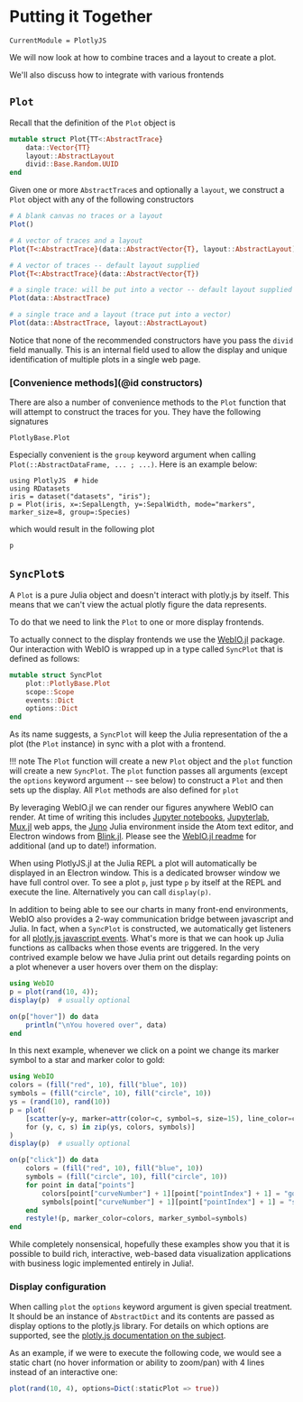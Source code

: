 # Putting it Together

```@meta
CurrentModule = PlotlyJS
```

We will now look at how to combine traces and a layout to create a plot.

We'll also discuss how to integrate with various frontends

## `Plot`

Recall that the definition of the `Plot` object is

```julia
mutable struct Plot{TT<:AbstractTrace}
    data::Vector{TT}
    layout::AbstractLayout
    divid::Base.Random.UUID
end
```

Given one or more `AbstractTrace`s and optionally a `layout`, we construct a
`Plot` object with any of the following constructors

```julia
# A blank canvas no traces or a layout
Plot()

# A vector of traces and a layout
Plot{T<:AbstractTrace}(data::AbstractVector{T}, layout::AbstractLayout)

# A vector of traces -- default layout supplied
Plot{T<:AbstractTrace}(data::AbstractVector{T})

# a single trace: will be put into a vector -- default layout supplied
Plot(data::AbstractTrace)

# a single trace and a layout (trace put into a vector)
Plot(data::AbstractTrace, layout::AbstractLayout)
```

Notice that none of the recommended constructors have you pass the `divid`
field manually. This is an internal field used to allow the display and
unique identification of multiple plots in a single web page.

### [Convenience methods](@id constructors)

There are also a number of convenience methods to the `Plot` function that will
attempt to construct the traces for you. They have the following signatures

```@docs
PlotlyBase.Plot
```

Especially convenient is the `group` keyword argument when calling
`Plot(::AbstractDataFrame, ... ; ...)`. Here is an example below:

```@repl iris_group
using PlotlyJS  # hide
using RDatasets
iris = dataset("datasets", "iris");
p = Plot(iris, x=:SepalLength, y=:SepalWidth, mode="markers", marker_size=8, group=:Species)
```

which would result in the following plot

```@example iris_group
p
```

## `SyncPlot`s

A `Plot` is a pure Julia object and doesn't interact with plotly.js by itself.
This means that we can't view the actual plotly figure the data represents.

To do that we need to link the `Plot` to one or more display frontends.

To actually connect to the display frontends we use the
[WebIO.jl](https://github.com/JuliaGizmos/WebIO.jl) package. Our interaction
with WebIO is wrapped up in a type called `SyncPlot` that is defined as
follows:

```julia
mutable struct SyncPlot
    plot::PlotlyBase.Plot
    scope::Scope
    events::Dict
    options::Dict
end
```

As its name suggests, a `SyncPlot` will keep the Julia representation of the a
plot (the `Plot` instance) in sync with a plot with a frontend.

!!! note
    The `Plot` function will create a new `Plot` object and the `plot` function
    will create a new `SyncPlot`. The `plot` function passes all arguments
    (except the `options` keyword argument -- see below) to construct a `Plot`
    and then sets up the display. All `Plot` methods are also defined for
    `plot`

By leveraging WebIO.jl we can render our figures anywhere WebIO can render. At
time of writing this includes [Jupyter notebooks](https://jupyter.org/),
[Jupyterlab](https://github.com/jupyterlab/jupyterlab),
[Mux.jl](https://github.com/JuliaWeb/Mux.jl) web apps, the
[Juno](https://junolab.org/) Julia environment inside the Atom text editor, and
Electron windows from [Blink.jl](https://github.com/JuliaGizmos/Blink.jl). Please
see the [WebIO.jl readme](https://github.com/JuliaGizmos/WebIO.jl) for
additional (and up to date!) information.

When using PlotlyJS.jl at the Julia REPL a plot will automatically be displayed
in an Electron window. This is a dedicated browser window we have full control
over. To see a plot `p`, just type `p` by itself at the REPL and execute the
line. Alternatively you can call `display(p)`.

In addition to being able to see our charts in many front-end environments,
WebIO also provides a 2-way communication bridge between javascript and Julia.
In fact, when a `SyncPlot` is constructed, we automatically get listeners for
all [plotly.js javascript events](https://plotly.com/javascriptplotlyjs-events/).
What's more is that we can hook up Julia functions as callbacks when those
events are triggered. In the very contrived example below we have Julia print
out details regarding points on a plot whenever a user hovers over them on the
display:

```julia
using WebIO
p = plot(rand(10, 4));
display(p)  # usually optional

on(p["hover"]) do data
    println("\nYou hovered over", data)
end
```

In this next example, whenever we click on a point we change its marker symbol
to a star and marker color to gold:

```julia
using WebIO
colors = (fill("red", 10), fill("blue", 10))
symbols = (fill("circle", 10), fill("circle", 10))
ys = (rand(10), rand(10))
p = plot(
    [scatter(y=y, marker=attr(color=c, symbol=s, size=15), line_color=c[1])
    for (y, c, s) in zip(ys, colors, symbols)]
)
display(p)  # usually optional

on(p["click"]) do data
    colors = (fill("red", 10), fill("blue", 10))
    symbols = (fill("circle", 10), fill("circle", 10))
    for point in data["points"]
        colors[point["curveNumber"] + 1][point["pointIndex"] + 1] = "gold"
        symbols[point["curveNumber"] + 1][point["pointIndex"] + 1] = "star"
    end
    restyle!(p, marker_color=colors, marker_symbol=symbols)
end
```

While completely nonsensical, hopefully these examples show you that it is
possible to build rich, interactive, web-based data visualization applications
with business logic implemented entirely in Julia!.

### Display configuration

When calling `plot` the `options` keyword argument is given special treatment.
It should be an instance of `AbstractDict` and its contents are passed as
display options to the plotly.js library. For details on which options are
supported, see the [plotly.js documentation on the
subject](https://plotly.com/javascriptconfiguration-options/).

As an example, if we were to execute the following code, we would see a static
chart (no hover information or ability to zoom/pan) with 4 lines instead of an
interactive one:

```julia
plot(rand(10, 4), options=Dict(:staticPlot => true))
```
